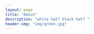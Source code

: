 ```yaml
---
layout: page
title: "About"
description: "white hat? black hat? " 
header-img: "img/green.jpg"
---
```







